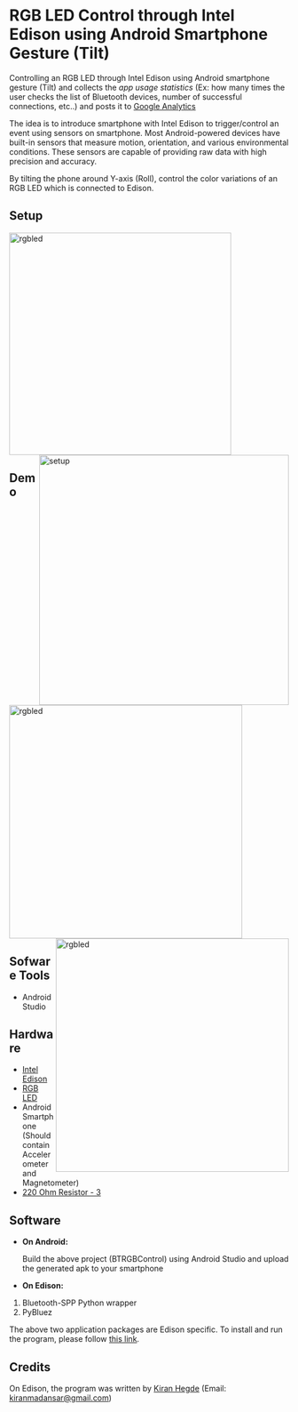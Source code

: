 # RGB LED Control through Intel Edison using Android Smartphone Gesture (Tilt)
Controlling an RGB LED through Intel Edison using Android smartphone gesture (Tilt) and collects the _app usage statistics_ (Ex: how many times the user checks the list of Bluetooth devices, number of successful connections, etc..) and posts it to [Google Analytics](https://www.google.com/analytics/)

The idea is to introduce smartphone with Intel Edison to trigger/control an event using sensors on smartphone. Most Android-powered devices have built-in sensors that measure motion, orientation, and various environmental conditions. These sensors are capable of providing raw data with high precision and accuracy.

By tilting the phone around Y-axis (Roll), control the color variations of an RGB LED which is connected to Edison.

## Setup
<p align="left">
<img src="https://github.com/sarweshkumar47/RGB-LED-Control-through-Intel-Edison-using-Android-Smartphone-Gesture-Tilt/blob/master/Images/led.jpg" alt="rgbled" width="400" />
<img src="https://github.com/sarweshkumar47/RGB-LED-Control-through-Intel-Edison-using-Android-Smartphone-Gesture-Tilt/blob/master/Images/setup.jpg" alt="setup" width="450" align="right"/>
</p>

## Demo
<p align="left">
<img src="https://github.com/sarweshkumar47/RGB-LED-Control-through-Intel-Edison-using-Android-Smartphone-Gesture-Tilt/blob/master/Images/rgb1.gif" alt="rgbled" width="420" />
<img src="https://github.com/sarweshkumar47/RGB-LED-Control-through-Intel-Edison-using-Android-Smartphone-Gesture-Tilt/blob/master/Images/rgb2.gif" alt="rgbled" width="420"  align="right" />
</p>

## Sofware Tools
* Android Studio

## Hardware
* [Intel Edison](http://www.intel.com/content/www/us/en/do-it-yourself/edison.html)
* [RGB LED](http://www.ebay.in/itm/8mm-Diffused-Round-RGB-LED-Diode-Common-Anode-Super-Bright-4-Legs-10-Pcs-Per-Lot-/171983997852?_trksid=p2054897.l4275)
* Android Smartphone (Should contain Accelerometer and Magnetometer)
* [220 Ohm Resistor - 3](http://www.amazon.com/E-Projects-Resistors-Watt-220R-Pieces/dp/B00B5LNEF6)

## Software
* __On Android:__

  Build the above project (BTRGBControl) using Android Studio and upload the generated apk to your smartphone
  
* __On Edison:__  

1. Bluetooth-SPP Python wrapper
2. PyBluez

The above two application packages are Edison specific. To install and run the program, please follow [this link](https://github.com/kiranmadansar/RGB-LED-control-using-Android-Smartphone).

## Credits
On Edison, the program was written by [Kiran Hegde](http://github.com/kiranmadansar) (Email: kiranmadansar@gmail.com)

